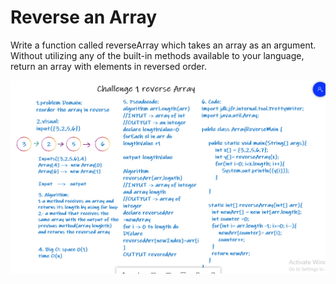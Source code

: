 # Reverse an Array
Write a function called reverseArray which takes an array as an argument.
Without utilizing any of the built-in methods available to your language,
return an array with elements in reversed order.

![whitBoard](../../WhitBoardCC1.png)